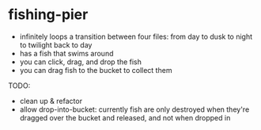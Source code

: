 # fishing-pier

- infinitely loops a transition between four files: from day to dusk to night to twilight back to day
- has a fish that swims around
- you can click, drag, and drop the fish
- you can drag fish to the bucket to collect them

TODO:
- clean up & refactor
- allow drop-into-bucket: currently fish are only destroyed when they're dragged over the bucket and released, and not when dropped in
